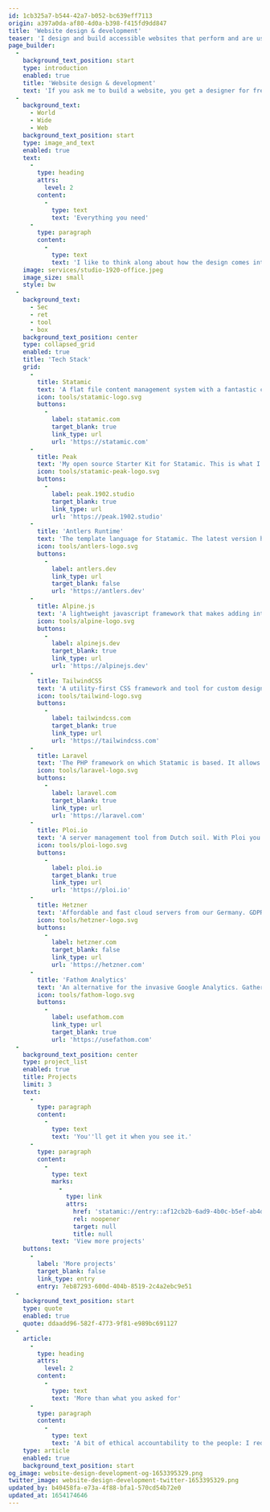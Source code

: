 ```yaml
---
id: 1cb325a7-b544-42a7-b052-bc639eff7113
origin: a397a0da-af80-4d0a-b398-f415fd9dd847
title: 'Website design & development'
teaser: 'I design and build accessible websites that perform and are user-friendly.'
page_builder:
  -
    background_text_position: start
    type: introduction
    enabled: true
    title: 'Website design & development'
    text: 'If you ask me to build a website, you get a designer for free. From the initial plans to service after delivery; I love to be involved from start to finish.'
  -
    background_text:
      - World
      - Wide
      - Web
    background_text_position: start
    type: image_and_text
    enabled: true
    text:
      -
        type: heading
        attrs:
          level: 2
        content:
          -
            type: text
            text: 'Everything you need'
      -
        type: paragraph
        content:
          -
            type: text
            text: 'I like to think along about how the design comes into fruition. This way you also get the best experience with Statamic. I work for my own clients, but I also regularly look for collaborations with creative agencies and it is precisely this variety that makes me enjoy sitting (or standing) at my desk every day.'
    image: services/studio-1920-office.jpeg
    image_size: small
    style: bw
  -
    background_text:
      - Sec
      - ret
      - tool
      - box
    background_text_position: center
    type: collapsed_grid
    enabled: true
    title: 'Tech Stack'
    grid:
      -
        title: Statamic
        text: 'A flat file content management system with a fantastic control panel for my clients.'
        icon: tools/statamic-logo.svg
        buttons:
          -
            label: statamic.com
            target_blank: true
            link_type: url
            url: 'https://statamic.com'
      -
        title: Peak
        text: 'My open source Starter Kit for Statamic. This is what I (and lots of others) use to develop all my websites upon.'
        icon: tools/statamic-peak-logo.svg
        buttons:
          -
            label: peak.1902.studio
            target_blank: true
            link_type: url
            url: 'https://peak.1902.studio'
      -
        title: 'Antlers Runtime'
        text: 'The template language for Statamic. The latest version has been completely rewritten by the unsurpassed John Koster.'
        icon: tools/antlers-logo.svg
        buttons:
          -
            label: antlers.dev
            link_type: url
            target_blank: false
            url: 'https://antlers.dev'
      -
        title: Alpine.js
        text: 'A lightweight javascript framework that makes adding interactive elements easy and fun.'
        icon: tools/alpine-logo.svg
        buttons:
          -
            label: alpinejs.dev
            target_blank: true
            link_type: url
            url: 'https://alpinejs.dev'
      -
        title: TailwindCSS
        text: 'A utility-first CSS framework and tool for custom design systems.'
        icon: tools/tailwind-logo.svg
        buttons:
          -
            label: tailwindcss.com
            target_blank: true
            link_type: url
            url: 'https://tailwindcss.com'
      -
        title: Laravel
        text: 'The PHP framework on which Statamic is based. It allows me to add bespoke functionality to my websites.'
        icon: tools/laravel-logo.svg
        buttons:
          -
            label: laravel.com
            target_blank: true
            link_type: url
            url: 'https://laravel.com'
      -
        title: Ploi.io
        text: 'A server management tool from Dutch soil. With Ploi you can easily configure servers and put projects online.'
        icon: tools/ploi-logo.svg
        buttons:
          -
            label: ploi.io
            target_blank: true
            link_type: url
            url: 'https://ploi.io'
      -
        title: Hetzner
        text: 'Affordable and fast cloud servers from our Germany. GDPR compliant.'
        icon: tools/hetzner-logo.svg
        buttons:
          -
            label: hetzner.com
            target_blank: false
            link_type: url
            url: 'https://hetzner.com'
      -
        title: 'Fathom Analytics'
        text: 'An alternative for the invasive Google Analytics. Gather statistics legally without cookie banner and without sacrificing your visitors privacy.'
        icon: tools/fathom-logo.svg
        buttons:
          -
            label: usefathom.com
            link_type: url
            target_blank: true
            url: 'https://usefathom.com'
  -
    background_text_position: center
    type: project_list
    enabled: true
    title: Projects
    limit: 3
    text:
      -
        type: paragraph
        content:
          -
            type: text
            text: 'You''ll get it when you see it.'
      -
        type: paragraph
        content:
          -
            type: text
            marks:
              -
                type: link
                attrs:
                  href: 'statamic://entry::af12cb2b-6ad9-4b0c-b5ef-ab4d336a7bf5'
                  rel: noopener
                  target: null
                  title: null
            text: 'View more projects'
    buttons:
      -
        label: 'More projects'
        target_blank: false
        link_type: entry
        entry: 7eb87293-600d-404b-8519-2c4a2ebc9e51
  -
    background_text_position: start
    type: quote
    enabled: true
    quote: ddaadd96-582f-4773-9f81-e989bc691127
  -
    article:
      -
        type: heading
        attrs:
          level: 2
        content:
          -
            type: text
            text: 'More than what you asked for'
      -
        type: paragraph
        content:
          -
            type: text
            text: 'A bit of ethical accountability to the people: I reduce the CO₂ emissions of my websites by reducing assets and keeping the bandwidth of a page visit as low as possible. I have a big focus on usability and accessibility. At the same time, I understand that websites must perform well to contribute to marketing goals. Fortunately, managing your website is a piece of cake, because I know how you can use Statamic for this. That also applies to front-end development: I like to create that extra animation or that effect that benefits the User Interface.'
    type: article
    enabled: true
    background_text_position: start
og_image: website-design-development-og-1653395329.png
twitter_image: website-design-development-twitter-1653395329.png
updated_by: b40458fa-e73a-4f88-bfa1-570cd54b72e0
updated_at: 1654174646
---
```

